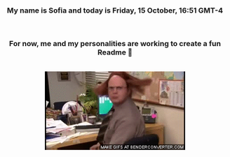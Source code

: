 


<div align="center">
<h3 >My name is Sofia and today is Friday, 15 October, 16:51 GMT-4</h3><br>
<h3 >For now, me and my personalities are working to create a fun Readme 👋
</h3><br>
<img src='img/dwight.gif' alt='working...'/>
</div>
